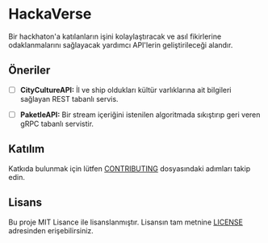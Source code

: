 # HackaVerse
Bir hackhaton'a katılanların işini kolaylaştıracak ve asıl fikirlerine odaklanmalarını sağlayacak yardımcı API'lerin geliştirileceği alandır.

## Öneriler

- [ ] __CityCultureAPI:__ İl ve ship oldukları kültür varlıklarına ait bilgileri sağlayan REST tabanlı servis.
- [ ] __PaketleAPI:__ Bir stream içeriğini istenilen algoritmada sıkıştırıp geri veren gRPC tabanlı servistir.


## Katılım
Katkıda bulunmak için lütfen [CONTRIBUTING](CONTRIBUTING.md) dosyasındaki adımları takip edin.

## Lisans
Bu proje MIT Lisance ile lisanslanmıştır. Lisansın tam metnine [LICENSE](LICENSE) adresinden erişebilirsiniz.
